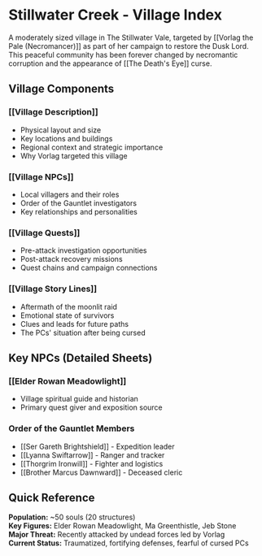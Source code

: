 # Stillwater Creek - Village Index

A moderately sized village in The Stillwater Vale, targeted by [[Vorlag the Pale (Necromancer)]] as part of her campaign to restore the Dusk Lord. This peaceful community has been forever changed by necromantic corruption and the appearance of [[The Death's Eye]] curse.

## Village Components

### [[Village Description]]
- Physical layout and size
- Key locations and buildings
- Regional context and strategic importance
- Why Vorlag targeted this village

### [[Village NPCs]]
- Local villagers and their roles
- Order of the Gauntlet investigators
- Key relationships and personalities

### [[Village Quests]]
- Pre-attack investigation opportunities
- Post-attack recovery missions
- Quest chains and campaign connections

### [[Village Story Lines]]
- Aftermath of the moonlit raid
- Emotional state of survivors
- Clues and leads for future paths
- The PCs' situation after being cursed

## Key NPCs (Detailed Sheets)

### [[Elder Rowan Meadowlight]]
- Village spiritual guide and historian
- Primary quest giver and exposition source

### Order of the Gauntlet Members
- [[Ser Gareth Brightshield]] - Expedition leader
- [[Lyanna Swiftarrow]] - Ranger and tracker  
- [[Thorgrim Ironwill]] - Fighter and logistics
- [[Brother Marcus Dawnward]] - Deceased cleric

## Quick Reference

**Population:** ~50 souls (20 structures)  
**Key Figures:** Elder Rowan Meadowlight, Ma Greenthistle, Jeb Stone  
**Major Threat:** Recently attacked by undead forces led by Vorlag  
**Current Status:** Traumatized, fortifying defenses, fearful of cursed PCs